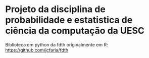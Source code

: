 # Projeto da disciplina de probabilidade e estatistica de ciência da computação da UESC

Biblioteca em python da fdth originalmente em R: https://github.com/jcfaria/fdth
